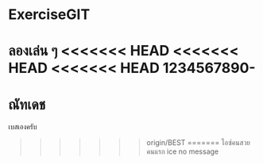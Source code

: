 ﻿# ExerciseGIT
ลองเล่น ๆ 
<<<<<<< HEAD
<<<<<<< HEAD
<<<<<<< HEAD
1234567890-
=======
ณัทเดช
=======
เบสเองครับ
>>>>>>> origin/BEST
=======
ไอซ์คนสวย คนแรก
>>>>>>> ice
>>>>>>> no message
